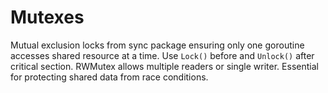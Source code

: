 # Mutexes

Mutual exclusion locks from sync package ensuring only one goroutine accesses shared resource at a time. Use `Lock()` before and `Unlock()` after critical section. RWMutex allows multiple readers or single writer. Essential for protecting shared data from race conditions.